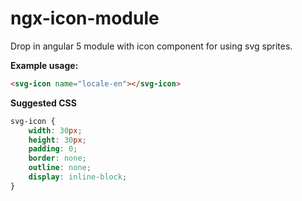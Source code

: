 # ngx-icon-module

Drop in angular 5 module with icon component for using svg sprites.

**Example usage:**

```html
<svg-icon name="locale-en"></svg-icon>
```

**Suggested CSS**
```css
svg-icon {
	width: 30px;
	height: 30px;
	padding: 0;
	border: none;
	outline: none;
	display: inline-block;
}
```
